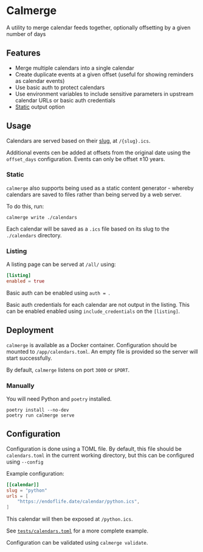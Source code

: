 # Calmerge

A utility to merge calendar feeds together, optionally offsetting by a given number of days

## Features

- Merge multiple calendars into a single calendar
- Create duplicate events at a given offset (useful for showing reminders as calendar events)
- Use basic auth to protect calendars
- Use environment variables to include sensitive parameters in upstream calendar URLs or basic auth credentials
- [Static](#static) output option

## Usage

Calendars are served based on their [slug](#configuration), at `/{slug}.ics`.

Additional events cen be added at offsets from the original date using the `offset_days` configuration. Events can only be offset ±10 years.

### Static

`calmerge` also supports being used as a static content generator - whereby calendars are saved to files rather than being served by a web server.

To do this, run:

```
calmerge write ./calendars
```

Each calendar will be saved as a `.ics` file based on its slug to the `./calendars` directory.

### Listing

A listing page can be served at `/all/` using:

```toml
[listing]
enabled = true
```

Basic auth can be enabled using `auth = `.

Basic auth credentials for each calendar are not output in the listing. This can be enabled enabled using `include_credentials` on the `[listing]`.

## Deployment

`calmerge` is available as a Docker container. Configuration should be mounted to `/app/calendars.toml`. An empty file is provided so the server will start successfully.

By default, `calmerge` listens on port `3000` or `$PORT`.

### Manually

You will need Python and `poetry` installed.

```
poetry install --no-dev
poetry run calmerge serve
```

## Configuration

Configuration is done using a TOML file. By default, this file should be `calendars.toml` in the current working directory, but this can be configured using `--config`

Example configuration:

```toml
[[calendar]]
slug = "python"
urls = [
    "https://endoflife.date/calendar/python.ics",
]
```

This calendar will then be exposed at `/python.ics`.

See [`tests/calendars.toml`](./tests/calendars.toml) for a more complete example.

Configuration can be validated using `calmerge validate`.
